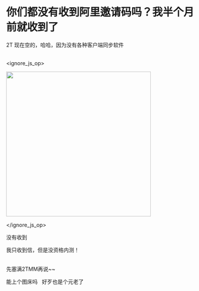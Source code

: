 # 你们都没有收到阿里邀请码吗？我半个月前就收到了


2T 现在空的，哈哈，因为没有各种客户端同步软件<br />
<br />

<ignore_js_op>

<img id="aimg_140698" aid="140698" src="static/image/common/none.gif" zoomfile="forum.php?mod=attachment&aid=MTQwNjk4fGI0YzU5OTQ0fDE2MDk1NTgxODV8NDczNDR8NzU3NTA5&noupdate=yes&nothumb=yes" file="forum.php?mod=attachment&aid=MTQwNjk4fGI0YzU5OTQ0fDE2MDk1NTgxODV8NDczNDR8NzU3NTA5&noupdate=yes" class="zoom" onclick="zoom(this, this.src, 0, 0, 0)" width="388" id="aimg_140698" inpost="1" onmouseover="showMenu({'ctrlid':this.id,'pos':'12'})" />

<div class="tip tip_4 aimg_tip" id="aimg_140698_menu" style="position: absolute; display: none" disautofocus="true">
<div class="xs0">
<p><strong>微信图片_20201023102409.png</strong> <em class="xg1">(47.98 KB, 下载次数: 0)</em></p>
<p>
<a href="forum.php?mod=attachment&amp;aid=MTQwNjk4fGI0YzU5OTQ0fDE2MDk1NTgxODV8NDczNDR8NzU3NTA5&amp;nothumb=yes" target="_blank">下载附件</a>

</p>

<p class="xg1 y">2020-10-23 10:27 上传</p>

</div>
<div class="tip_horn"></div>
</div>

</ignore_js_op>
<img id="aimg_jLW82" onclick="zoom(this, this.src, 0, 0, 0)" class="zoom" src="https://cdn.jsdelivr.net/gh/hishis/forum-master/public/images/patch.gif" onmouseover="img_onmouseoverfunc(this)" onload="thumbImg(this)" border="0" alt="" />

没有收到

我只收到信，但是没资格内测！<br />
<br />
<img src="static/image/smiley/default/mad.gif" smilieid="11" border="0" alt="" /><img src="static/image/smiley/default/mad.gif" smilieid="11" border="0" alt="" /><img src="static/image/smiley/default/mad.gif" smilieid="11" border="0" alt="" />

先塞满2TMM再说~~

能上个图床吗&nbsp; &nbsp;好歹也是个元老了<img src="static/image/smiley/yct/006.gif" smilieid="32" border="0" alt="" />
